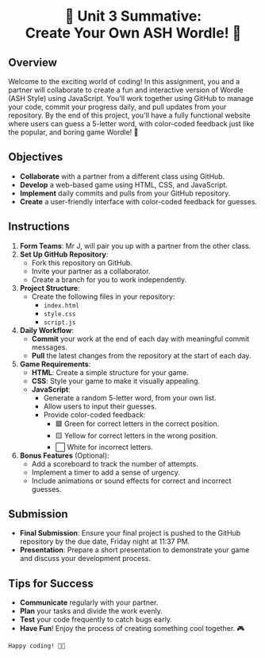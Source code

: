 <div align="center">
   
# 🎉 Unit 3 Summative: <br> Create Your Own ASH Wordle! 🎉
</div>

## Overview
Welcome to the exciting world of coding! In this assignment, you and a partner will collaborate to create a fun and interactive version of Wordle (ASH Style) using JavaScript. You'll work together using GitHub to manage your code, commit your progress daily, and pull updates from your repository. By the end of this project, you'll have a fully functional website where users can guess a 5-letter word, with color-coded feedback just like the popular, and boring game Wordle! 🌟

## Objectives
- **Collaborate** with a partner from a different class using GitHub.
- **Develop** a web-based game using HTML, CSS, and JavaScript.
- **Implement** daily commits and pulls from your GitHub repository.
- **Create** a user-friendly interface with color-coded feedback for guesses.

## Instructions
1. **Form Teams**: Mr J, will pair you up with a partner from the other class.
2. **Set Up GitHub Repository**:
   - Fork this repository on GitHub.
   - Invite your partner as a collaborator.
   - Create a branch for you to work independently.
3. **Project Structure**:
   - Create the following files in your repository:
     - `index.html`
     - `style.css`
     - `script.js`
4. **Daily Workflow**:
   - **Commit** your work at the end of each day with meaningful commit messages.
   - **Pull** the latest changes from the repository at the start of each day.
5. **Game Requirements**:
   - **HTML**: Create a simple structure for your game.
   - **CSS**: Style your game to make it visually appealing.
   - **JavaScript**:
     - Generate a random 5-letter word, from your own list.
     - Allow users to input their guesses.
     - Provide color-coded feedback:
       - 🟩 Green for correct letters in the correct position.
       - 🟨 Yellow for correct letters in the wrong position.
       - ⬜ White for incorrect letters.
6. **Bonus Features** (Optional):
   - Add a scoreboard to track the number of attempts.
   - Implement a timer to add a sense of urgency.
   - Include animations or sound effects for correct and incorrect guesses.

## Submission
- **Final Submission**: Ensure your final project is pushed to the GitHub repository by the due date, Friday night at 11:37 PM.
- **Presentation**: Prepare a short presentation to demonstrate your game and discuss your development process.

## Tips for Success
- **Communicate** regularly with your partner.
- **Plan** your tasks and divide the work evenly.
- **Test** your code frequently to catch bugs early.
- **Have Fun**! Enjoy the process of creating something cool together. 🎮
```
Happy coding! 🚀😊
